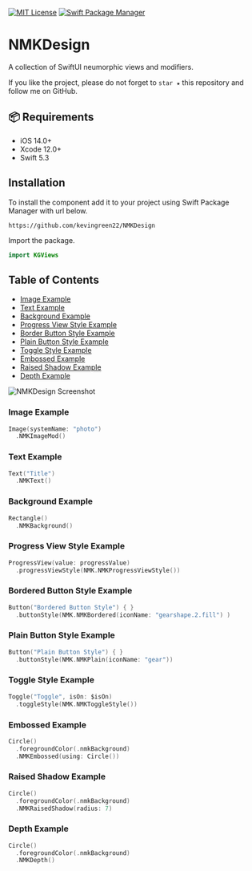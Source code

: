 [![MIT License](https://img.shields.io/badge/License-MIT-green.svg)](https://choosealicense.com/licenses/mit/)
[![Swift Package Manager](https://img.shields.io/badge/Swift%20Package%20Manager-compatible-brightgreen.svg)](https://github.com/apple/swift-package-manager)

# NMKDesign

A collection of SwiftUI neumorphic views and modifiers.

If you like the project, please do not forget to `star ★` this repository and follow me on GitHub.


## 📦 Requirements

- iOS 14.0+
- Xcode 12.0+
- Swift 5.3


## Installation 

To install the component add it to your project using Swift Package Manager with url below.

```
https://github.com/kevingreen22/NMKDesign
```

Import the package.

```swift
import KGViews
```


## Table of Contents

- [Image Example](#image-example)
- [Text Example](#text-example)
- [Background Example](#background-example)
- [Progress View Style Example](#progress-view-style-example)
- [Border Button Style Example](#border-button-style-example)
- [Plain Button Style Example](#plain-button-style-example)
- [Toggle Style Example](#toggle-style-example)
- [Embossed Example](#embossed-example)
- [Raised Shadow Example](#raised-shadow-example)
- [Depth Example](#depth-example)

![NMKDesign Screenshot](https://github.com/kevingreen22/NMKDesign/tree/developer/readMe_resources/NMKDesign.png)

### Image Example

```swift
Image(systemName: "photo")
  .NMKImageMod()
```

### Text Example

```swift
Text("Title")
  .NMKText()
```

### Background Example

```swift
Rectangle()
  .NMKBackground()
```

### Progress View Style Example

```swift
ProgressView(value: progressValue)
  .progressViewStyle(NMK.NMKProgressViewStyle())
```

### Bordered Button Style Example

```swift
Button("Bordered Button Style") { }
  .buttonStyle(NMK.NMKBordered(iconName: "gearshape.2.fill") )   
```

### Plain Button Style Example

```swift
Button("Plain Button Style") { }
  .buttonStyle(NMK.NMKPlain(iconName: "gear"))
```

### Toggle Style Example

```swift
Toggle("Toggle", isOn: $isOn)
  .toggleStyle(NMK.NMKToggleStyle())
```

### Embossed Example

```swift
Circle()
  .foregroundColor(.nmkBackground)
  .NMKEmbossed(using: Circle())
```

### Raised Shadow Example

```swift
Circle()
  .foregroundColor(.nmkBackground)
  .NMKRaisedShadow(radius: 7)
```

### Depth Example

```swift
Circle()
  .foregroundColor(.nmkBackground)
  .NMKDepth()
```

